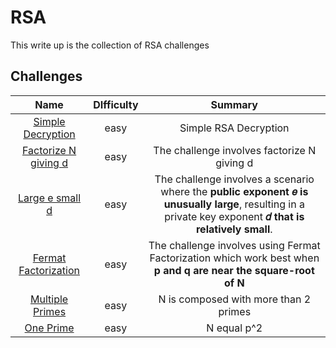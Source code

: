 # RSA

This write up is the collection of RSA challenges

## Challenges

| Name                                       |  DIfficulty | Summary                                                                                               |
|:------------------------------------------:|:--------------:|:-----------------------------------------------------------------------------------------------------:|
| [Simple Decryption](./simple-encrypt-decrypt-RSA/) | easy | Simple RSA Decryption |
| [Factorize N giving d](./Factorize-n-giving-d/) | easy | The challenge involves factorize N giving d |
| [Large e small d](./Large-e-small-d/) | easy | The challenge involves a scenario where the **public exponent 𝑒  is unusually large**, resulting in a private key exponent **𝑑 that is relatively small**. |
| [Fermat Factorization](./Fermat-Factorization/) | easy | The challenge involves using Fermat Factorization which work best when **p and q are near the square-root of N** |
| [Multiple Primes](./Multiple-Primes/) | easy | N is composed with more than 2 primes |
| [One Prime](./One-Prime/) | easy | N equal p^2 |
